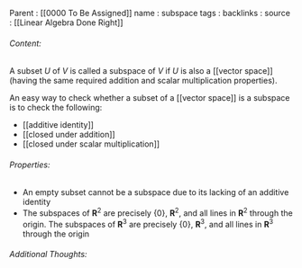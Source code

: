 Parent : [[0000 To Be Assigned]]
name : subspace
tags : 
backlinks : 
source : [[Linear Algebra Done Right]]

###### Content:
A subset $U$ of $V$ is called a subspace of $V$ if $U$ is also a [[vector space]] (having the same required addition and scalar multiplication properties).

An easy way to check whether a subset of a [[vector space]] is a subspace is to check the following:
- [[additive identity]]
- [[closed under addition]]
- [[closed under scalar multiplication]]

###### Properties:
- An empty subset cannot be a subspace due to its lacking of an additive identity
- The subspaces of $\textbf{R}^2$ are precisely {0}, $\textbf{R}^2$, and all lines in $\textbf{R}^2$ through the origin. The subspaces of $\textbf{R}^3$ are precisely {0}, $\textbf{R}^3$, and all lines in $\textbf{R}^3$ through the origin

###### Additional Thoughts:
